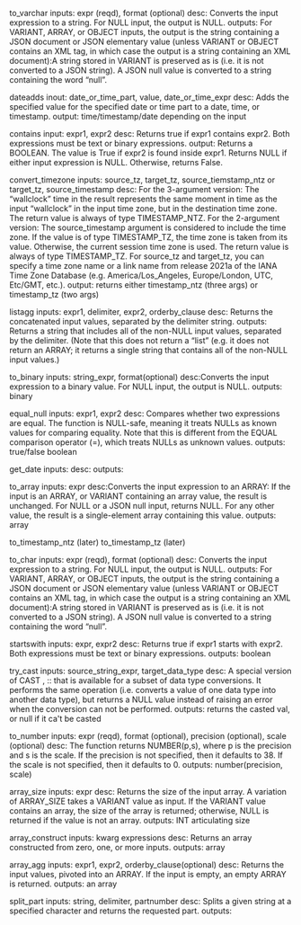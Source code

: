 to_varchar 
inputs: expr (reqd), format (optional)
desc: Converts the input expression to a string. For NULL input, the output is NULL.
outputs: For VARIANT, ARRAY, or OBJECT inputs, the output is the string containing a JSON document or JSON elementary value (unless VARIANT or OBJECT contains an XML tag, in which case the output is a string containing an XML document):A string stored in VARIANT is preserved as is (i.e. it is not converted to a JSON string).
A JSON null value is converted to a string containing the word “null”.

dateadds
inout: date_or_time_part, value, date_or_time_expr
desc: Adds the specified value for the specified date or time part to a date, time, or timestamp.
output: time/timestamp/date depending on the input

contains
input: expr1, expr2
desc: Returns true if expr1 contains expr2. Both expressions must be text or binary expressions.
output: Returns a BOOLEAN. The value is True if expr2 is found inside expr1. Returns NULL if either input expression is NULL. Otherwise, returns False.

convert_timezone
inputs: source_tz, target_tz, source_tiemstamp_ntz or target_tz, source_timestamp
desc: For the 3-argument version:
The “wallclock” time in the result represents the same moment in time as the input “wallclock” in the input time zone, but in the destination time zone.
The return value is always of type TIMESTAMP_NTZ.
For the 2-argument version:
The source_timestamp argument is considered to include the time zone. If the value is of type TIMESTAMP_TZ, the time zone is taken from its value. Otherwise, the current session time zone is used.
The return value is always of type TIMESTAMP_TZ.
For source_tz and target_tz, you can specify a time zone name or a link name from release 2021a of the IANA Time Zone Database (e.g. America/Los_Angeles, Europe/London, UTC, Etc/GMT, etc.).
output: returns either timestamp_ntz (three args) or timestamp_tz (two args)

listagg
inputs: expr1, delimiter, expr2, orderby_clause
desc: Returns the concatenated input values, separated by the delimiter string.
outputs: Returns a string that includes all of the non-NULL input values, separated by the delimiter. (Note that this does not return a “list” (e.g. it does not return an ARRAY; it returns a single string that contains all of the non-NULL input values.)

to_binary
inputs: string_expr, format(optional)
desc:Converts the input expression to a binary value. For NULL input, the output is NULL.
outputs: binary

equal_null
inputs: expr1, expr2
desc: Compares whether two expressions are equal. The function is NULL-safe, meaning it treats NULLs as known values for comparing equality. Note that this is different from the EQUAL comparison operator (=), which treats NULLs as unknown values.
outputs: true/false boolean

get_date
inputs:
desc:
outputs:

to_array
inputs: expr
desc:Converts the input expression to an ARRAY:
If the input is an ARRAY, or VARIANT containing an array value, the result is unchanged.
For NULL or a JSON null input, returns NULL.
For any other value, the result is a single-element array containing this value.
outputs: array

to_timestamp_ntz (later)
to_timestamp_tz (later)


to_char 
inputs: expr (reqd), format (optional)
desc: Converts the input expression to a string. For NULL input, the output is NULL.
outputs: For VARIANT, ARRAY, or OBJECT inputs, the output is the string containing a JSON document or JSON elementary value (unless VARIANT or OBJECT contains an XML tag, in which case the output is a string containing an XML document):A string stored in VARIANT is preserved as is (i.e. it is not converted to a JSON string).
A JSON null value is converted to a string containing the word “null”.

startswith
inputs: expr, expr2
desc: Returns true if expr1 starts with expr2. Both expressions must be text or binary expressions.
outputs: boolean

try_cast
inputs: source_string_expr, target_data_type
desc: A special version of CAST , :: that is available for a subset of data type conversions. It performs the same operation (i.e. converts a value of one data type into another data type), but returns a NULL value instead of raising an error when the conversion can not be performed.
outputs: returns the casted val, or null if it ca't be casted

to_number
inputs: expr (reqd), format (optional), precision (optional), scale (optional)
desc: The function returns NUMBER(p,s), where p is the precision and s is the scale. If the precision is not specified, then it defaults to 38. If the scale is not specified, then it defaults to 0.
outputs: number(precision, scale)

array_size
inputs: expr
desc: Returns the size of the input array. A variation of ARRAY_SIZE takes a VARIANT value as input. If the VARIANT value contains an array, the size of the array is returned; otherwise, NULL is returned if the value is not an array.
outputs: INT articulating size

array_construct
inputs: kwarg expressions
desc: Returns an array constructed from zero, one, or more inputs.
outputs: array

array_agg
inputs: expr1, expr2, orderby_clause(optional)
desc: Returns the input values, pivoted into an ARRAY. If the input is empty, an empty ARRAY is returned.
outputs: an array

split_part
inputs: string, delimiter, partnumber
desc: Splits a given string at a specified character and returns the requested part.
outputs:



